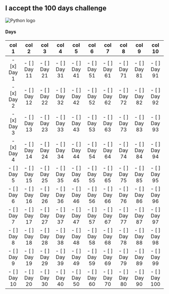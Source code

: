 ## I accept the 100 days challenge

![Python logo]('/assets/images/python-logo.png')


#### Days


| col 1 | col 2 | col 3 | col 4 | col 5 | col 6 | col 7 | col 8 | col 9 | col 10 |  
| :---: | :---: | :---: | :---: | :---: | :---: | :---: | :---: | :---: | :---: |  
| - [x] Day 1 | - [ ] Day 11 | - [ ] Day 21 | - [ ] Day 31 | - [ ] Day 41| - [ ] Day 51 | - [ ] Day 61 | - [ ] Day 71 | - [ ] Day 81 | - [ ] Day 91 |
| - [x] Day 2 | - [ ] Day 12 | - [ ] Day 22 | - [ ] Day 32 | - [ ] Day 42| - [ ] Day 52 | - [ ] Day 62 | - [ ] Day 72 | - [ ] Day 82 | - [ ] Day 92 |
| - [x] Day 3 | - [ ] Day 13 | - [ ] Day 23 | - [ ] Day 33 | - [ ] Day 43| - [ ] Day 53 | - [ ] Day 63 | - [ ] Day 73 | - [ ] Day 83 | - [ ] Day 93 |
| - [x] Day 4 | - [ ] Day 14 | - [ ] Day 24 | - [ ] Day 34 | - [ ] Day 44| - [ ] Day 54 | - [ ] Day 64 | - [ ] Day 74 | - [ ] Day 84 | - [ ] Day 94 |
| - [ ] Day 5 | - [ ] Day 15 | - [ ] Day 25 | - [ ] Day 35 | - [ ] Day 45| - [ ] Day 55 | - [ ] Day 65 | - [ ] Day 75 | - [ ] Day 85 | - [ ] Day 95 |
| - [ ] Day 6 | - [ ] Day 16 | - [ ] Day 26 | - [ ] Day 36 | - [ ] Day 46| - [ ] Day 56 | - [ ] Day 66 | - [ ] Day 76 | - [ ] Day 86 | - [ ] Day 96 |
| - [ ] Day 7 | - [ ] Day 17 | - [ ] Day 27 | - [ ] Day 37 | - [ ] Day 47| - [ ] Day 57 | - [ ] Day 67 | - [ ] Day 77 | - [ ] Day 87 | - [ ] Day 97 |
| - [ ] Day 8 | - [ ] Day 18 | - [ ] Day 28 | - [ ] Day 38 | - [ ] Day 48| - [ ] Day 58 | - [ ] Day 68 | - [ ] Day 78 | - [ ] Day 88 | - [ ] Day 98 |
| - [ ] Day 9 | - [ ] Day 19 | - [ ] Day 29 | - [ ] Day 39 | - [ ] Day 49| - [ ] Day 59 | - [ ] Day 69 | - [ ] Day 79 | - [ ] Day 89 | - [ ] Day 99 |
| - [ ] Day 10| - [ ] Day 20 | - [ ] Day 30 | - [ ] Day 40 | - [ ] Day 50| - [ ] Day 60 | - [ ] Day 70 | - [ ] Day 80 | - [ ] Day 90 | - [ ] Day 100 |